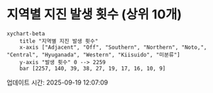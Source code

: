# 지역별 지진 발생 횟수 (상위 10개)

```mermaid
xychart-beta
    title "지역별 지진 발생 횟수"
    x-axis ["Adjacent", "Off", "Southern", "Northern", "Noto,", "Central", "Hyuganada", "Western", "Kiisuido", "미분류"]
    y-axis "발생 횟수" 0 --> 2259
    bar [2257, 140, 39, 38, 27, 19, 17, 16, 10, 9]
```

업데이트 시간: 2025-09-19 12:07:09
